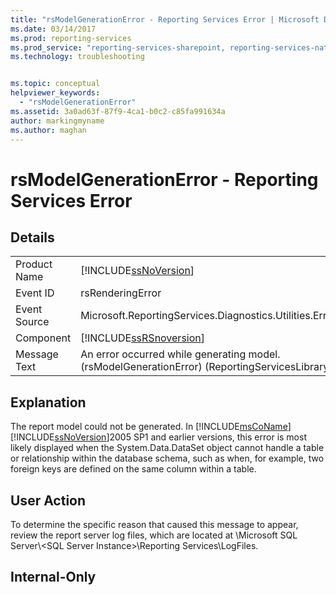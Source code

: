 ```yaml
---
title: "rsModelGenerationError - Reporting Services Error | Microsoft Docs"
ms.date: 03/14/2017
ms.prod: reporting-services
ms.prod_service: "reporting-services-sharepoint, reporting-services-native"
ms.technology: troubleshooting


ms.topic: conceptual
helpviewer_keywords: 
  - "rsModelGenerationError"
ms.assetid: 3a0ad63f-87f9-4ca1-b0c2-c85fa991634a
author: markingmyname
ms.author: maghan
---
```

# rsModelGenerationError - Reporting Services Error
    
## Details  
  
|||  
|-|-|  
|Product Name|[!INCLUDE[ssNoVersion](../../includes/ssnoversion-md.md)]|  
|Event ID|rsRenderingError|  
|Event Source|Microsoft.ReportingServices.Diagnostics.Utilities.ErrorStrings|  
|Component|[!INCLUDE[ssRSnoversion](../../includes/ssrsnoversion-md.md)]|  
|Message Text|An error occurred while generating model. (rsModelGenerationError) (ReportingServicesLibrary) %1|  
  
## Explanation  
 The report model could not be generated. In [!INCLUDE[msCoName](../../includes/msconame-md.md)] [!INCLUDE[ssNoVersion](../../includes/ssnoversion-md.md)]2005 SP1 and earlier versions, this error is most likely displayed when the System.Data.DataSet object cannot handle a table or relationship within the database schema, such as when, for example, two foreign keys are defined on the same column within a table.  
  
## User Action  
 To determine the specific reason that caused this message to appear, review the report server log files, which are located at \Microsoft SQL Server\\<SQL Server Instance\>\Reporting Services\LogFiles.  
  
## Internal-Only  
  
